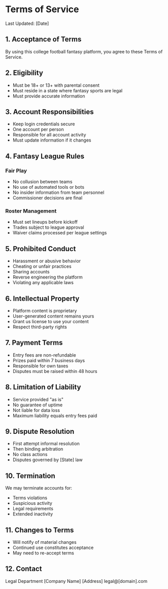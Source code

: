 # Terms of Service

Last Updated: [Date]

## 1. Acceptance of Terms

By using this college football fantasy platform, you agree to these Terms of Service.

## 2. Eligibility

- Must be 18+ or 13+ with parental consent
- Must reside in a state where fantasy sports are legal
- Must provide accurate information

## 3. Account Responsibilities

- Keep login credentials secure
- One account per person
- Responsible for all account activity
- Must update information if it changes

## 4. Fantasy League Rules

### Fair Play
- No collusion between teams
- No use of automated tools or bots
- No insider information from team personnel
- Commissioner decisions are final

### Roster Management
- Must set lineups before kickoff
- Trades subject to league approval
- Waiver claims processed per league settings

## 5. Prohibited Conduct

- Harassment or abusive behavior
- Cheating or unfair practices
- Sharing accounts
- Reverse engineering the platform
- Violating any applicable laws

## 6. Intellectual Property

- Platform content is proprietary
- User-generated content remains yours
- Grant us license to use your content
- Respect third-party rights

## 7. Payment Terms

- Entry fees are non-refundable
- Prizes paid within 7 business days
- Responsible for own taxes
- Disputes must be raised within 48 hours

## 8. Limitation of Liability

- Service provided "as is"
- No guarantee of uptime
- Not liable for data loss
- Maximum liability equals entry fees paid

## 9. Dispute Resolution

- First attempt informal resolution
- Then binding arbitration
- No class actions
- Disputes governed by [State] law

## 10. Termination

We may terminate accounts for:
- Terms violations
- Suspicious activity
- Legal requirements
- Extended inactivity

## 11. Changes to Terms

- Will notify of material changes
- Continued use constitutes acceptance
- May need to re-accept terms

## 12. Contact

Legal Department
[Company Name]
[Address]
legal@[domain].com